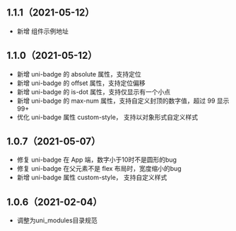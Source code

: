 ## 1.1.1（2021-05-12）
- 新增 组件示例地址
## 1.1.0（2021-05-12）
- 新增 uni-badge 的 absolute 属性，支持定位
- 新增 uni-badge 的 offset 属性，支持定位偏移
- 新增 uni-badge 的 is-dot 属性，支持仅显示有一个小点
- 新增 uni-badge 的 max-num 属性，支持自定义封顶的数字值，超过 99 显示99+
- 优化 uni-badge 属性 custom-style， 支持以对象形式自定义样式
## 1.0.7（2021-05-07）
- 修复 uni-badge 在 App 端，数字小于10时不是圆形的bug
- 修复 uni-badge 在父元素不是 flex 布局时，宽度缩小的bug
- 新增 uni-badge 属性 custom-style， 支持自定义样式
## 1.0.6（2021-02-04）
- 调整为uni_modules目录规范
